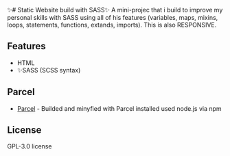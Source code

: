 ✨# Static Website build with SASS✨
A mini-projec that i build to improve my personal skills with SASS using all of his features 
(variables, maps, mixins, loops, statements, functions, extands, imports). This is also RESPONSIVE.

## Features
- HTML
- ✨SASS (SCSS syntax)

## Parcel
- [Parcel](https://parceljs.org/) - Builded and minyfied with Parcel installed used node.js via npm

## License

GPL-3.0 license

